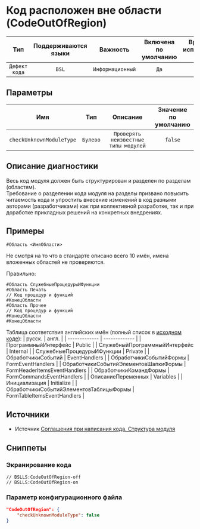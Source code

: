 # Код расположен вне области (CodeOutOfRegion)

|      Тип      |    Поддерживаются<br>языки    |     Важность     |    Включена<br>по умолчанию    |    Время на<br>исправление (мин)    |    Теги    |
|:-------------:|:-----------------------------:|:----------------:|:------------------------------:|:-----------------------------------:|:----------:|
| `Дефект кода` |             `BSL`             | `Информационный` |              `Да`              |                 `1`                 | `standard` |

## Параметры 


|           Имя            |   Тип    |               Описание               |    Значение<br>по умолчанию    |
|:------------------------:|:--------:|:------------------------------------:|:------------------------------:|
| `checkUnknownModuleType` | `Булево` | `Проверять неизвестные типы модулей` |            `false`             |
<!-- Блоки выше заполняются автоматически, не трогать -->
## Описание диагностики
<!-- Описание диагностики заполняется вручную. Необходимо понятным языком описать смысл и схему работу -->

Весь код модуля должен быть структурирован и разделен по разделам (областям).  
Требование о разделении кода модуля на разделы призвано повысить читаемость кода и упростить внесение изменений в код разными авторами (разработчиками) как при коллективной разработке, так и при доработке прикладных решений на конкретных внедрениях.

## Примеры
<!-- В данном разделе приводятся примеры, на которые диагностика срабатывает, а также можно привести пример, как можно исправить ситуацию -->

```bsl
#Область <ИмяОбласти>
```

Не смотря на то что в стандарте описано всего 10 имён, имена вложенных областей не проверяются.

Правильно:
```bsl
#Область СлужебныеПроцедурыИФункции
#Область Печать
// Код процедур и функций
#КонецОбласти
#Область Прочее
// Код процедур и функций
#КонецОбласти
#КонецОбласти
```

Таблица соответствия английских имён (полный список в [исходном коде](https://github.com/1c-syntax/bsl-language-server/blob/develop/src/main/java/com/github/_1c_syntax/bsl/languageserver/utils/Keywords.java#L255)):
| русск.  | англ. |
| ------------- | ------------- |
| ПрограммныйИнтерфейс  | Public  |
| СлужебныйПрограммныйИнтерфейс  | Internal  |
| СлужебныеПроцедурыИФункции  | Private  |
| ОбработчикиСобытий  | EventHandlers  |
| ОбработчикиСобытийФормы  | FormEventHandlers  |
| ОбработчикиСобытийЭлементовШапкиФормы  | FormHeaderItemsEventHandlers  |
| ОбработчикиКомандФормы  | FormCommandsEventHandlers  |
| ОписаниеПеременных  | Variables  |
| Инициализация  | Initialize  |
| ОбработчикиСобытийЭлементовТаблицыФормы  | FormTableItemsEventHandlers  |

## Источники
<!-- Необходимо указывать ссылки на все источники, из которых почерпнута информация для создания диагностики -->


* Источник [Соглашения при написания кода. Структура модуля](https://its.1c.ru/db/v8std#content:455:hdoc)

## Сниппеты

<!-- Блоки ниже заполняются автоматически, не трогать -->
### Экранирование кода

```bsl
// BSLLS:CodeOutOfRegion-off
// BSLLS:CodeOutOfRegion-on
```

### Параметр конфигурационного файла

```json
"CodeOutOfRegion": {
    "checkUnknownModuleType": false
}
```
